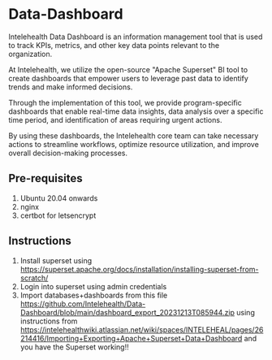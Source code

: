 # Data-Dashboard
Intelehealth Data Dashboard  is an information management tool that is used to track KPIs, metrics, and other key data points relevant to the organization. 

At Intelehealth, we utilize the open-source "Apache Superset" BI tool to create dashboards that empower users to leverage past data to identify trends and make informed decisions. 

Through the implementation of this tool, we provide program-specific dashboards that enable real-time data insights, data analysis over a specific time period, and identification of areas requiring urgent actions. 

By using these dashboards, the Intelehealth core team can take necessary actions to streamline workflows, optimize resource utilization, and improve overall decision-making processes.

## Pre-requisites
1. Ubuntu 20.04 onwards
2. nginx
3. certbot for letsencrypt

## Instructions
1. Install superset using <https://superset.apache.org/docs/installation/installing-superset-from-scratch/>
2. Login into superset using admin credentials
3. Import databases+dashboards from this file <https://github.com/Intelehealth/Data-Dashboard/blob/main/dashboard_export_20231213T085944.zip>  using instructions from <https://intelehealthwiki.atlassian.net/wiki/spaces/INTELEHEAL/pages/26214416/Importing+Exporting+Apache+Superset+Data+Dashboard> and you have the Superset working!!
   
   

